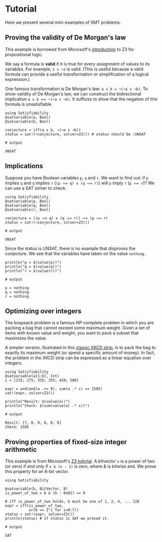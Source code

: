 # Tutorial
Here we present several mini-examples of SMT problems.
## Proving the validity of De Morgan's law
This example is borrowed from Microsoft's [introduction](https://microsoft.github.io/z3guide/docs/logic/propositional-logic/) to Z3 for propositional logic.

We say a formula is **valid** if it is true for every assignment of values to its variables. For example, `z ∨ ¬z` is valid. (This is useful because a valid formula can provide a useful transformation or simplification of a logical expression.)

One famous transformation is De Morgan's law: `a ∧ b = ¬(¬a ∨ ¬b)`. To show validity of De Morgan's law, we can construct the bidirectional implication `a ∧ b ⟺ ¬(¬a ∨ ¬b)`. It suffices to show that the negation of this formula is unsatisfiable.

```jldoctest; output = false
using Satisfiability 
@satvariable(a, Bool)
@satvariable(b, Bool)

conjecture = iff(a ∧ b, ¬(¬a ∨ ¬b))
status = sat!(¬conjecture, solver=Z3()) # status should be :UNSAT

# output

UNSAT
```

## Implications
Suppose you have Boolean variables `p`, `q` and `r`. We want to find out: if `p` implies `q` and `q` implies `r` (`(p ⟹ q) ∧ (q ⟹ r)`) will `p` imply `r` (`p ⟹ r`)? We can use a SAT solver to check.

```jldoctest label9; output = false
using Satisfiability
@satvariable(p, Bool)
@satvariable(q, Bool)
@satvariable(r, Bool)

conjecture = ((p ⟹ q) ∧ (q ⟹ r)) ⟹ (p ⟹ r)
status = sat!(¬conjecture, solver=Z3())

# output

UNSAT
```
Since the status is UNSAT, there is no example that disproves the conjecture. We see that the variables have taken on the value `nothing`.


```jldoctest label9; output = false
println("p = $(value(p))")
println("q = $(value(q))")
println("r = $(value(r))")

# output

p = nothing
q = nothing
r = nothing
```

## Optimizing over integers
The knapsack problem is a famous NP-complete problem in which you are packing a bag that cannot exceed some maximum weight. Given a set of items with known value and weight, you want to pack a subset that maximizes the value.

A simpler version, illustrated in this [classic XKCD strip](https://xkcd.com/287/), is to pack the bag to exactly its maximum weight (or spend a specific amount of money).
In fact, the problem in the XKCD strip can be expressed as a linear equation over integers.

```jldoctest; output = false 
using Satisfiability
@satvariable(a[1:6], Int)
c = [215; 275; 335; 355; 420; 580]

expr = and(and(a .>= 0), sum(a .* c) == 1505)
sat!(expr, solver=Z3())

println("Result: $(value(a))")
println("Check: $(sum(value(a) .* c))")

# output

Result: [7, 0, 0, 0, 0, 0]
Check: 1505
```

## Proving properties of fixed-size integer arithmetic
This example is from Microsoft's [Z3 tutorial](https://microsoft.github.io/z3guide/docs/theories/Bitvectors/).
A bitvector `x` is a power of two (or zero) if and only if `x & (x - 1)` is zero, where & is bitwise and. We prove this property for an 8-bit vector.

```jldoctest; output = false
using Satisfiability

@satvariable(b, BitVector, 8)
is_power_of_two = b & (b - 0x01) == 0

# iff is_power_of_two holds, b must be one of 1, 2, 4, ... 128
expr = iff(is_power_of_two,
           or(b == 2^i for i=0:7))
status = sat!(expr, solver=Z3())
println(status) # if status is SAT we proved it.

# output

SAT
```
